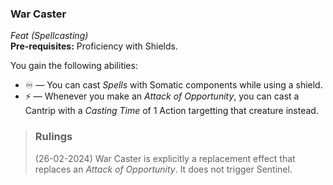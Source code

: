 ### War Caster
*Feat (Spellcasting)*  
**Pre-requisites:** Proficiency with Shields.  

You gain the following abilities:
* ♾️ — You can cast *Spells* with Somatic components while using a shield.
* ⚡ — Whenever you make an *Attack of Opportunity*, you can cast a Cantrip with a *Casting Time* of 1 Action targetting that creature instead.

> ### Rulings
> 
> (26-02-2024) War Caster is explicitly a replacement effect that replaces an *Attack of Opportunity*. It does not trigger Sentinel.